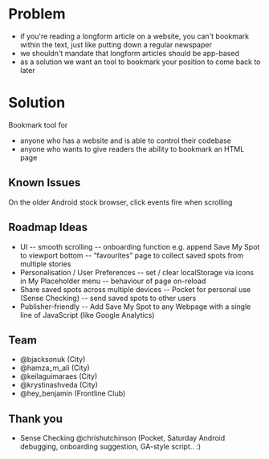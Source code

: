 # Problem 
- if you're reading a longform article on a website, you can't bookmark within the text, just like putting down a regular newspaper
- we shouldn't mandate that longform articles should be app-based 
- as a solution we want an tool to bookmark your position to come back to later 

# Solution 
Bookmark tool for 
- anyone who has a website and is able to control their codebase 
- anyone who wants to give readers the ability to bookmark an HTML page

## Known Issues 
On the older Android stock browser, click events fire when scrolling

## Roadmap Ideas 
- UI
-- smooth scrolling
-- onboarding function e.g. append Save My Spot to viewport bottom
-- “favourites” page to collect saved spots from multiple stories
- Personalisation / User Preferences
-- set / clear localStorage via icons in My Placeholder menu
--  behaviour of page on-reload 
- Share saved spots across multiple devices 
-- Pocket for personal use (Sense Checking) 
-- send saved spots to other users 
- Publisher-friendly
-- Add Save My Spot to any Webpage with a single line of JavaScript (like Google Analytics)

## Team
- @bjacksonuk (City)
- @hamza_m_ali (City)
- @keilaguimaraes (City)
- @krystinashveda (City)
- @hey_benjamin (Frontline Club)

## Thank you  
- Sense Checking @chrishutchinson
(Pocket, Saturday Android debugging, onboarding suggestion, GA-style script.. :)
